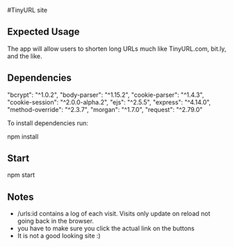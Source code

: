 #TinyURL site

## Expected Usage

 The app will allow users to shorten long URLs much like TinyURL.com, bit.ly, and the like.

## Dependencies

"bcrypt": "^1.0.2",
    "body-parser": "^1.15.2",
    "cookie-parser": "^1.4.3",
    "cookie-session": "^2.0.0-alpha.2",
    "ejs": "^2.5.5",
    "express": "^4.14.0",
    "method-override": "^2.3.7",
    "morgan": "^1.7.0",
    "request": "^2.79.0"


To install dependencies run:

 npm install

## Start

  npm start

## Notes

  * /urls:id contains a log of each visit. Visits only update on reload not going back in the browser.
  * you have to make sure you click the actual link on the buttons
  * It is not a good looking site :)


